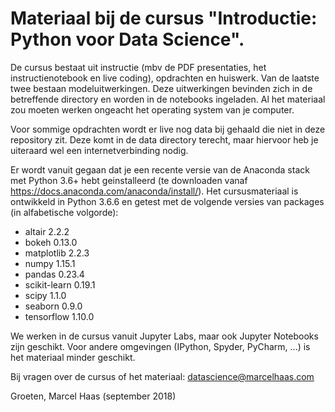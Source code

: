 # Materiaal bij de cursus "Introductie: Python voor Data Science".

De cursus bestaat uit instructie (mbv de PDF presentaties, het instructienotebook en live coding), opdrachten en huiswerk. Van de laatste twee bestaan modeluitwerkingen. Deze uitwerkingen bevinden zich in de betreffende directory en worden in de notebooks ingeladen. Al het materiaal zou moeten werken ongeacht het operating system van je computer.

Voor sommige opdrachten wordt er live nog data bij gehaald die niet in deze repository zit. Deze komt in de data directory terecht, maar hiervoor heb je uiteraard wel een internetverbinding nodig.

Er wordt vanuit gegaan dat je een recente versie van de Anaconda stack met Python 3.6+ hebt geinstalleerd (te downloaden vanaf https://docs.anaconda.com/anaconda/install/). Het cursusmateriaal is ontwikkeld in Python 3.6.6 en getest met de volgende versies van packages (in alfabetische volgorde):
- altair 2.2.2
- bokeh 0.13.0
- matplotlib 2.2.3
- numpy 1.15.1
- pandas 0.23.4
- scikit-learn 0.19.1
- scipy 1.1.0
- seaborn 0.9.0
- tensorflow 1.10.0

We werken in de cursus vanuit Jupyter Labs, maar ook Jupyter Notebooks zijn geschikt. Voor andere omgevingen (IPython, Spyder, PyCharm, ...) is het materiaal minder geschikt.

Bij vragen over de cursus of het materiaal: datascience@marcelhaas.com

Groeten, Marcel Haas
(september 2018)

